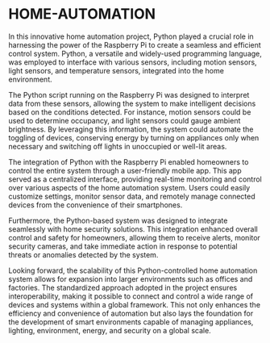 # HOME-AUTOMATION
In this innovative home automation project, Python played a crucial role in harnessing the power of the Raspberry Pi to create a seamless and efficient control system. Python, a versatile and widely-used programming language, was employed to interface with various sensors, including motion sensors, light sensors, and temperature sensors, integrated into the home environment.

The Python script running on the Raspberry Pi was designed to interpret data from these sensors, allowing the system to make intelligent decisions based on the conditions detected. For instance, motion sensors could be used to determine occupancy, and light sensors could gauge ambient brightness. By leveraging this information, the system could automate the toggling of devices, conserving energy by turning on appliances only when necessary and switching off lights in unoccupied or well-lit areas.

The integration of Python with the Raspberry Pi enabled homeowners to control the entire system through a user-friendly mobile app. This app served as a centralized interface, providing real-time monitoring and control over various aspects of the home automation system. Users could easily customize settings, monitor sensor data, and remotely manage connected devices from the convenience of their smartphones.

Furthermore, the Python-based system was designed to integrate seamlessly with home security solutions. This integration enhanced overall control and safety for homeowners, allowing them to receive alerts, monitor security cameras, and take immediate action in response to potential threats or anomalies detected by the system.

Looking forward, the scalability of this Python-controlled home automation system allows for expansion into larger environments such as offices and factories. The standardized approach adopted in the project ensures interoperability, making it possible to connect and control a wide range of devices and systems within a global framework. This not only enhances the efficiency and convenience of automation but also lays the foundation for the development of smart environments capable of managing appliances, lighting, environment, energy, and security on a global scale.
